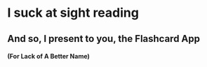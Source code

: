 # I suck at sight reading
## And so, I present to you, the Flashcard App
#### (For Lack of A Better Name)
